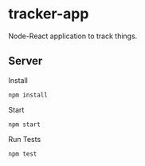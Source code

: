 # tracker-app
Node-React application to track things.

## Server

Install

    npm install

Start

    npm start

Run Tests

    npm test
